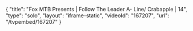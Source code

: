 {
    "title": "Fox MTB Presents | Follow The Leader A- Line\/ Crabapple | 14",
    "type": "solo",
    "layout": "iframe-static",
    "videoId": "167207",
    "url": "\/tvpembed\/167207"
}